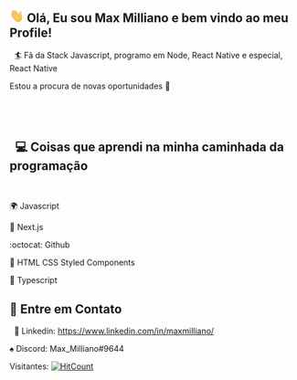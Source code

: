 <img src="https://raw.githubusercontent.com/ABSphreak/ABSphreak/master/gifs/Hi.gif" height="5%" width="5%" /> Olá, Eu sou Max Milliano e bem vindo ao meu Profile!
&nbsp;
---------------------------------------------------------
&nbsp;
:surfer: Fã da Stack Javascript, programo em Node, React Native e especial, React Native
 
 Estou a procura de novas oportunidades :telescope:

&nbsp;
-----------------------------------------------------
&nbsp;
:computer: Coisas que aprendi na minha caminhada da programação
&nbsp;
-----------------------------------------------------
&nbsp;

:earth_africa: Javascript

:space_invader: Next.js

:octocat: Github

:floppy_disk: HTML CSS Styled Components

:notebook: Typescript

:email: Entre em Contato
&nbsp;
-------------------------------------------------------
&nbsp;
:book: Linkedin: https://www.linkedin.com/in/maxmilliano/

:spades: Discord: Max_Milliano#9644

Visitantes: 
[![HitCount](http://hits.dwyl.com/Eletromaximus/Eletromaximus.svg)](http://hits.dwyl.com/Eletromaximus/Eletromaximus)

















